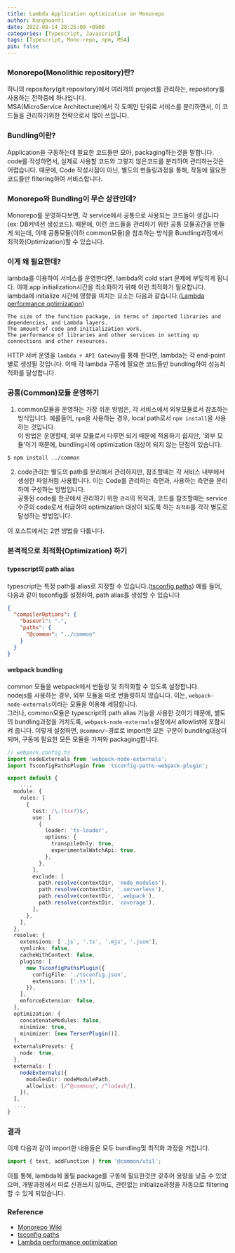 ```yaml
---
title: Lambda Application optimization on Monorepo
author: KanghoonYi
date: 2022-08-14 20:25:00 +0900
categories: [Typescript, Javascript]
tags: [Typescript, Mono-repo, npm, MSA]
pin: false
---
```


### Monorepo(Monolithic repository)란?
하나의 repository(git repository)에서 여러개의 project를 관리하는, repository를 사용하는 전략중에 하나입니다.  
MSA(MicroService Architecture)에서 각 도메인 단위로 서비스를 분리하면서, 이 코드들을 관리하기위한 전략으로서 많이 쓰입니다.

### Bundling이란?
Application을 구동하는데 필요한 코드들만 모아, packaging하는것을 말합니다.  
code를 작성하면서, 실제로 사용할 코드와 그렇지 않은코드를 분리하여 관리하는것은 어렵습니다. 때문에, Code 작성시점이 아닌, 별도의 번들링과정을 통해, 작동에 필요한 코드들만 filtering하여 서비스합니다.


### Monorepo와 Bundling이 무슨 상관인데?
Monorepo를 운영하다보면, 각 service에서 공통으로 사용되는 코드들이 생깁니다(ex: DB커넥션 생성코드). 때문에, 이런 코드들을 관리하기 위한 공통 모듈공간을 만들게 되는데,
이때 공통모듈(이하 common모듈)을 참조하는 방식을 Bundling과정에서 최적화(Optimization)할 수 있습니다.  

### 이게 왜 필요한데?
lambda를 이용하여 서비스를 운영한다면, lambda의 cold start 문제에 부딪히게 됩니다. 이때 app initialization시간을 최소화하기 위해 이런 최적화가 필요합니다.
lambda에 initialize 시간에 영향을 미치는 요소는 다음과 같습니다.([Lambda performance optimization](https://aws.amazon.com/ko/blogs/compute/operating-lambda-performance-optimization-part-2/))
```text
The size of the function package, in terms of imported libraries and dependencies, and Lambda layers.
The amount of code and initialization work.
The performance of libraries and other services in setting up connections and other resources.
```

HTTP 서버 운영을 `lambda + API Gateway`를 통해 한다면, lambda는 각 end-point별로 생성될 것입니다. 이때 각 lambda 구동에 필요한 코드들만 bundling하여 성능최적화를 달성합니다.

### 공통(Common)모듈 운영하기
1. common모듈을 운영하는 가장 쉬운 방법은, 각 서비스에서 외부모듈로서 참조하는 방식입니다. 예를들어, `npm`을 사용하는 경우, local path로서 `npm install`을 사용하는 것입니다.  
   이 방법은 운영할때, 외부 모듈로서 다루면 되기 때문에 적용하기 쉽지만, '외부 모듈'이기 때문에, bundling시에 optimization 대상이 되지 않는 단점이 있습니다.
```text
$ npm install ../common
```

2. code관리는 별도의 path를 분리해서 관리하지만, 참조할때는 각 서비스 내부에서 생성한 파일처럼 사용합니다.
이는 Code를 관리하는 측면과, 사용하는 측면을 분리하여 구성하는 방법입니다.  
공통된 code를 한곳에서 관리하기 위한 `관리`의 목적과, 코드를 참조할때는 service수준의 code로서 취급하여 optimization 대상이 되도록 하는 `최적화`를 각각 별도로 달성하는 방법입니다.  


이 포스트에서는 2번 방법을 다룹니다.

### 본격적으로 최적화(Optimization) 하기
#### typescript의 path alias
typescript는 특정 path를 alias로 지정할 수 있습니다.([tsconfig paths](https://www.typescriptlang.org/tsconfig#paths))
예를 들어, 다음과 같이 tsconfig를 설정하여, path alias를 생성할 수 있습니다
```json
{
  "compilerOptions": {
    "baseUrl": ".",
    "paths": {
      "@common": "../common"
    }
  }
}
```

#### webpack bundling
common 모듈을 webpack에서 번들링 및 최적화할 수 있도록 설정합니다.  
nodejs를 사용하는 경우, 외부 모듈을 따로 번들링하지 않습니다. 이는, `webpack-node-externals`이라는 모듈을 이용해 세팅합니다.  
그러나, common모듈은 typescript의 path alias 기능을 사용한 것이기 때문에, 별도의 bundling과정을 거치도록, `webpack-node-externals`설정에서 allowlist에 포함시켜 줍니다.
이렇게 설정하면, `@common/~`경로로 import한 모든 구문이 bundling대상이 되며, 구동에 필요한 모든 모듈을 가져와 packaging합니다.
```typescript
// webpack.config.ts
import nodeExternals from 'webpack-node-externals';
import TsconfigPathsPlugin from 'tsconfig-paths-webpack-plugin';

export default {
	...,
  module: {
    rules: [
      {
        test: /\.(tsx?)$/,
        use: [
          {
            loader: 'ts-loader',
            options: {
              transpileOnly: true,
              experimentalWatchApi: true,
            },
          },
        ],
        exclude: [
          path.resolve(contextDir, 'node_modules'),
          path.resolve(contextDir, '.serverless'),
          path.resolve(contextDir, '.webpack'),
          path.resolve(contextDir, 'coverage'),
        ],
      },
    ],
  },
  resolve: {
    extensions: ['.js', '.ts', '.mjs', '.json'],
    symlinks: false,
    cacheWithContext: false,
    plugins: [
      new TsconfigPathsPlugin({
        configFile: './tsconfig.json',
        extensions: ['.ts'],
      }),
    ],
    enforceExtension: false,
  },
  optimization: {
    concatenateModules: false,
    minimize: true,
    minimizer: [new TerserPlugin()],
  },
  externalsPresets: {
    node: true,
  },
  externals: [
    nodeExternals({
      modulesDir: nodeModulePath,
      allowlist: [/^@common/, /^lodash/],
    }),
  ],
  ...,
}
```

### 결과
이제 다음과 같이 import한 내용들은 모두 bundling및 최적화 과정을 거칩니다.
```typescript
import { test, addFunction } from '@common/util'; 
```

이를 통해, lambda에 올릴 package를 구동에 필요한것만 갖추어 용량을 낮출 수 있었으며, 개발과정에서 따로 신경쓰지 않아도, 관련없는 initialize과정을 자동으로 filtering할 수 있게 되었습니다.


### Reference
- [Monorepo Wiki](https://en.wikipedia.org/wiki/Monorepo)  
- [tsconfig paths](https://www.typescriptlang.org/tsconfig#paths)  
- [Lambda performance optimization](https://aws.amazon.com/ko/blogs/compute/operating-lambda-performance-optimization-part-2/)
